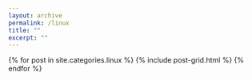 ```yaml
---
layout: archive
permalink: /linux
title: ""
excerpt: ""
---
```


<div class="tiles">
{% for post in site.categories.linux %}
	{% include post-grid.html %}
{% endfor %}
</div><!-- /.tiles -->

